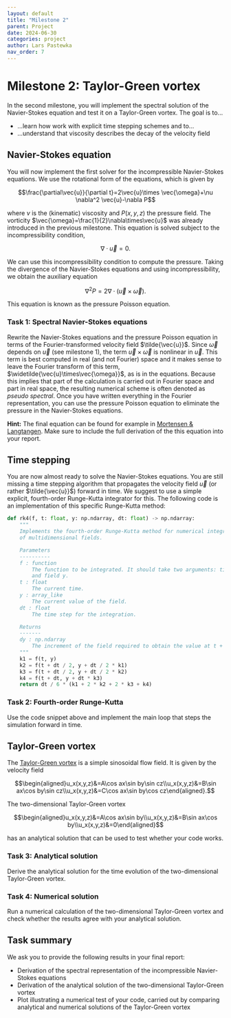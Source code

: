 ```yaml
---
layout: default
title: "Milestone 2"
parent: Project
date: 2024-06-30
categories: project
author: Lars Pastewka
nav_order: 7
---
```


# Milestone 2: Taylor-Green vortex

In the second milestone, you will implement the spectral solution of the Navier-Stokes equation and test it on a Taylor-Green vortex. The goal is to...

* ...learn how work with explicit time stepping schemes and to...
* ...understand that viscosity describes the decay of the velocity field

## Navier-Stokes equation

You will now implement the first solver for the incompressible Navier-Stokes equations. We use the rotational form of the equations, which is given by

$$\frac{\partial\vec{u}}{\partial t}=2\vec{u}\times \vec{\omega}+\nu \nabla^2 \vec{u}-\nabla P$$

where $\nu$ is the (kinematic) viscosity and $P(x,y,z)$ the pressure field. The vorticity $\vec{\omega}=\frac{1}{2}\nabla\times\vec{u}$ was already introduced in the previous milestone. This equation is solved subject to the incompressibility condition,

$$\nabla\cdot\vec{u}=0.$$

We can use this incompressibility condition to compute the pressure. Taking the divergence of the Navier-Stokes equations and using incompressibility, we obtain the auxiliary equation

$$\nabla^2 P=2\nabla\cdot\left(\vec{u}\times \vec{\omega}\right).$$

This equation is known as the pressure Poisson equation.

### Task 1: Spectral Navier-Stokes equations

Rewrite the Navier-Stokes equations and the pressure Poisson equation in terms of the Fourier-transformed velocity field $\tilde{\vec{u}}$. Since $\vec{\omega}$ depends on $\vec{u}$ (see milestone 1), the term $\vec{u}\times\vec{\omega}$ is nonlinear in $\vec{u}$. This term is best computed in real (and not Fourier) space and it makes sense to leave the Fourier transform of this term, $\widetilde{\vec{u}\times\vec{\omega}}$, as is in the equations. Because this implies that part of the calculation is carried out in Fourier space and part in real space, the resulting numerical scheme is often denoted as *pseudo spectral*.
Once you have written everything in the Fourier representation, you can use the pressure Poisson equation to eliminate the pressure in the Navier-Stokes equations.

**Hint:** The final equation can be found for example in [Mortensen & Langtangen](https://doi.org/10.1016/j.cpc.2016.02.005). Make sure to include the full derivation of the this equation into your report.

## Time stepping

You are now almost ready to solve the Navier-Stokes equations. You are still missing a time stepping algorithm that propagates the velocity field $\vec{u}$ (or rather $\tilde{\vec{u}}$) forward in time. We suggest to use a simple explicit, fourth-order Runge-Kutta integrator for this.
The following code is an implementation of this specific Runge-Kutta method:
```python
def rk4(f, t: float, y: np.ndarray, dt: float) -> np.ndarray:
    """
    Implements the fourth-order Runge-Kutta method for numerical integration
    of multidimensional fields.

    Parameters
    ----------
    f : function
        The function to be integrated. It should take two arguments: time t
        and field y.
    t : float
        The current time.
    y : array_like
        The current value of the field.
    dt : float
        The time step for the integration.

    Returns
    -------
    dy : np.ndarray
        The increment of the field required to obtain the value at t + dt.
    """
    k1 = f(t, y)
    k2 = f(t + dt / 2, y + dt / 2 * k1)
    k3 = f(t + dt / 2, y + dt / 2 * k2)
    k4 = f(t + dt, y + dt * k3)
    return dt / 6 * (k1 + 2 * k2 + 2 * k3 + k4)
```

### Task 2: Fourth-order Runge-Kutta

Use the code snippet above and implement the main loop that steps the simulation forward in time.

## Taylor-Green vortex

The [Taylor-Green vortex](https://en.wikipedia.org/wiki/Taylor%E2%80%93Green_vortex) is a simple sinosoidal flow field. It is given by the velocity field

$$\begin{aligned}u_x(x,y,z)&=A\cos ax\sin by\sin cz\\u_x(x,y,z)&=B\sin ax\cos by\sin cz\\u_x(x,y,z)&=C\cos ax\sin by\cos cz\end{aligned}.$$

The two-dimensional Taylor-Green vortex

$$\begin{aligned}u_x(x,y,z)&=A\cos ax\sin by\\u_x(x,y,z)&=B\sin ax\cos by\\u_x(x,y,z)&=0\end{aligned}$$

has an analytical solution that can be used to test whether your code works.

### Task 3: Analytical solution

Derive the analytical solution for the time evolution of the two-dimensional Taylor-Green vortex.

### Task 4: Numerical solution

Run a numerical calculation of the two-dimensional Taylor-Green vortex and check whether the results agree with your analytical solution.

## Task summary

We ask you to provide the following results in your final report:

* Derivation of the spectral representation of the incompressible Navier-Stokes equations
* Derivation of the analytical solution of the two-dimensional Taylor-Green vortex
* Plot illustrating a numerical test of your code, carried out by comparing analytical and numerical solutions of the Taylor-Green vortex
